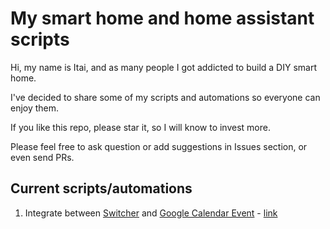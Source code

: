 # My smart home and home assistant scripts
Hi, my name is Itai, and as many people I got addicted to build a DIY smart home.

I've decided to share some of my scripts and automations so everyone can enjoy them.

If you like this repo, please star it, so I will know to invest more.

Please feel free to ask question or add suggestions in Issues section, or even send PRs.

## Current scripts/automations
1. Integrate between [Switcher](https://www.home-assistant.io/integrations/switcher_kis/) and [Google Calendar Event](https://www.home-assistant.io/integrations/calendar.google/) - [link](switcher/calendar-events)